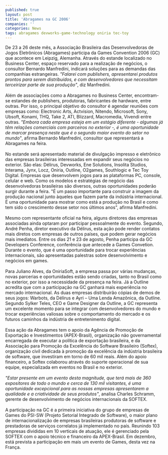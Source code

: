 ```yaml
---
published: true
layout: post
title: 'Abragames na GC 2006'
companies: ''
categories: News
tags: abragames devworks-game-technology oniria tec-toy
---
```

De 23 a 26 deste m&ecirc;s, a Associa&ccedil;&atilde;o Brasileira das Desenvolvedoras de Jogos Eletr&ocirc;nicos (Abragames) participa da Games Convention 2006 (GC) que acontece em Leipzig, Alemanha. Atrav&eacute;s do estande localizado no Business Center, espa&ccedil;o reservado para a realiza&ccedil;&atilde;o de neg&oacute;cios, o consultor Bernardo Manfredini, indicar&aacute; solu&ccedil;&otilde;es para as demandas das companhias estrangeiras. <span style="font-style: italic;">&quot;Falarei com publishers, apresentarei produtos prontos para serem distribu&iacute;dos, e com desenvolvedores que necessitam terceirizar parte de sua produ&ccedil;&atilde;o&quot;</span>, diz Manfredini.<br /><br />Al&eacute;m de associa&ccedil;&otilde;es como a Abragames no Business Center, encontram-se estandes de publishers, produtoras, fabricantes de hardware, entre outras. Por isso, o principal objetivo do consultor &eacute; agendar reuni&otilde;es com empresas como: Electronic Arts, Actvision, Nitendo, Microsoft, Sony, Ubsoft, Konami, THQ, Take 2, ATI, Blizzard, Macromedia, Vivendi entre outras. <span style="font-style: italic;">&quot;Embora cada empresa esteja em um est&aacute;gio diferente - algumas j&aacute; t&ecirc;m rela&ccedil;&otilde;es comerciais com parceiros no exterior -, &eacute; uma oportunidade de marcar presen&ccedil;a neste que &eacute; o segundo maior evento do setor no mundo&quot;</span>, afirma Bernardo Manfredini, consultor que representar&aacute; a Abragames na feira.<br /><br />No estande ser&aacute; apresentado material de divulga&ccedil;&atilde;o impresso e eletr&ocirc;nico das empresas brasileiras interessadas em expandir seus neg&oacute;cios no exterior. S&atilde;o elas: D&eacute;lirus, Devworks, Ene Solutions, Insolita Studios, Interama, Jynx, Locz, Oniria, Outline, O2games, Southlogic e Tec Toy Digital. Empresas que desenvolvem jogos para as plataformas PC, console, celular e web. Como os modelos e estrat&eacute;gias de neg&oacute;cio das desenvolvedoras brasileiras s&atilde;o diversos, outras oportunidades poder&atilde;o surgir durante a feira. &quot;&Eacute; um passo importante para construir a imagem da produ&ccedil;&atilde;o nacional junto &agrave;queles que fazem parte da ind&uacute;stria internacional. &Eacute; uma oportunidade para mostrar como est&aacute; a produ&ccedil;&atilde;o no Brasil e como tem sido o crescimento desse setor nos &uacute;ltimos anos&quot;, afirma Manfredini.<br /><br />Mesmo com representante oficial na feira, alguns diretores das empresas associadas ainda optaram por participar pessoalmente do evento. Segundo, Andr&eacute; Penha, diretor executivo da D&eacute;lirus, esta a&ccedil;&atilde;o pode render contatos mais diretos com empresas de outros pa&iacute;ses, que podem gerar neg&oacute;cios mais imediatos. Entre os dias 21 e 23 de agosto, Penha participa da GC Developers Conference, confer&ecirc;ncia que antecede a Games Convetion. Durante o evento, que &eacute; uma oportunidade para trocar experi&ecirc;ncias internacionais, s&atilde;o apresentadas palestras sobre desenvolvimento e neg&oacute;cios em games.<br /><br />Para Juliano Alves, da OniriaSoft, a empresa passa por v&aacute;rias mudan&ccedil;as, novas parcerias e oportunidades est&atilde;o sendo criadas, tanto no Brasil como no exterior, por isso a necessidade da presen&ccedil;a na feira. J&aacute; a Outline acredita que com a participa&ccedil;&atilde;o na GC ganhar&aacute; mais experi&ecirc;ncia no mercado internacional. As duas empresas distribuir&atilde;o c&oacute;pias de demos de seus jogos: Warbots, da D&eacute;lirus e Ayri &ndash; Uma Lenda Amaz&ocirc;nica, da Outline. Segundo Sylker Teles, CEO e Game Designer da Outline, a GC representa um excelente momento para se integrar com desenvolvedores do mundo e trocar experi&ecirc;ncias valiosas sobre o comportamento do mercado e os futuros caminhos da ind&uacute;stria de entretenimento digital.<br /><br />Essa a&ccedil;&atilde;o da Abragames tem o apoio da Ag&ecirc;ncia de Promo&ccedil;&atilde;o de Exporta&ccedil;&atilde;o e Investimentos (APEX-Brasil), organiza&ccedil;&atilde;o n&atilde;o governamental encarregada de executar a pol&iacute;tica de exporta&ccedil;&atilde;o brasileira, e da Associa&ccedil;&atilde;o para Promo&ccedil;&atilde;o da Excel&ecirc;ncia do Software Brasileiro (Softex), organiza&ccedil;&atilde;o civil dedicada &agrave; promo&ccedil;&atilde;o da excel&ecirc;ncia da ind&uacute;stria brasileira de software, que investiram em torno de 60 mil reais. Al&eacute;m do apoio financeiro, a Softex colaborou atrav&eacute;s do suporte operacional de sua equipe, especializada em eventos no Brasil e no exterior.<br /><br style="font-style: italic;" /><span style="font-style: italic;">&quot;Estar presente em um evento desta magnitude, que ter&aacute; mais de 360 expositores de todo o mundo e cerca de 130 mil visitantes, &eacute; uma oportunidade excepcional para as nossas empresas apresentarem a qualidade e a criatividade de seus produtos&quot;</span>, analisa Charles Schramm, gerente de desenvolvimento de neg&oacute;cios internacionais da SOFTEX.<br /><br />A participa&ccedil;&atilde;o na GC &eacute; a primeira iniciativa do grupo de empresas de Games do PSI-SW (Projeto Setorial Integrado de Software), o maior plano de internacionaliza&ccedil;&atilde;o de empresas brasileiras produtoras de software e prestadoras de servi&ccedil;os correlatos j&aacute; implementado no pa&iacute;s. Reunindo 103 empresas divididas em 10 verticais de atua&ccedil;&atilde;o, ele &eacute; gerenciado pela SOFTEX com o apoio t&eacute;cnico e financeiro da APEX-Brasil. Em dezembro, est&aacute; prevista a participa&ccedil;&atilde;o em mais um evento de Games, desta vez na Fran&ccedil;a.